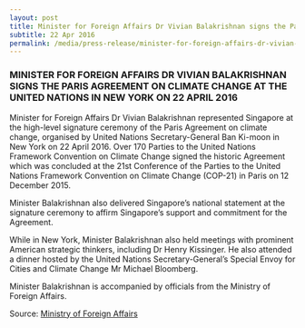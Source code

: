 ```yaml
---
layout: post
title: Minister for Foreign Affairs Dr Vivian Balakrishnan signs the Paris Agreement on Climate Change at the United Nations in New York on 22 April 2016
subtitle: 22 Apr 2016
permalink: /media/press-release/minister-for-foreign-affairs-dr-vivian-balakrishnan-signs-the-paris-agreement-on-climate-change-at-the-united-nations-in-new-york-on-22-april-2016
---
```


### MINISTER FOR FOREIGN AFFAIRS DR VIVIAN BALAKRISHNAN SIGNS THE PARIS AGREEMENT ON CLIMATE CHANGE AT THE UNITED NATIONS IN NEW YORK ON 22 APRIL 2016

Minister for Foreign Affairs Dr Vivian Balakrishnan represented Singapore at the high-level signature ceremony of the Paris Agreement on climate change, organised by United Nations Secretary-General Ban Ki-moon in New York on 22 April 2016.   Over 170 Parties to the United Nations Framework Convention on Climate Change signed the historic Agreement which was concluded at the 21st Conference of the Parties to the United Nations Framework Convention on Climate Change (COP-21) in Paris on 12 December 2015.

Minister Balakrishnan also delivered Singapore’s national statement at the signature ceremony to affirm Singapore’s support and commitment for the Agreement.

While in New York, Minister Balakrishnan also held meetings with prominent American strategic thinkers, including Dr Henry Kissinger.  He also attended a dinner hosted by the United Nations Secretary-General’s Special Envoy for Cities and Climate Change Mr Michael Bloomberg.

Minister Balakrishnan is accompanied by officials from the Ministry of Foreign Affairs.

Source: [<a href="http://www.mfa.gov.sg/content/mfa/media_centre/press_room/pr/2016/201604/press_20140423.html" target="_blank">Ministry of Foreign Affairs</a>](http://www.mfa.gov.sg/content/mfa/media_centre/press_room/pr/2016/201604/press_20140423.html)